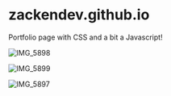 
# zackendev.github.io

Portfolio page with CSS and a bit a Javascript!

![IMG_5898](https://user-images.githubusercontent.com/81745636/118314839-51b83e80-b512-11eb-848f-a0445f4ae96f.png)

![IMG_5899](https://user-images.githubusercontent.com/81745636/118314853-554bc580-b512-11eb-9a75-89e99f1e624b.png)

![IMG_5897](https://user-images.githubusercontent.com/81745636/118314854-58df4c80-b512-11eb-9114-7f24a720a7fc.png)
